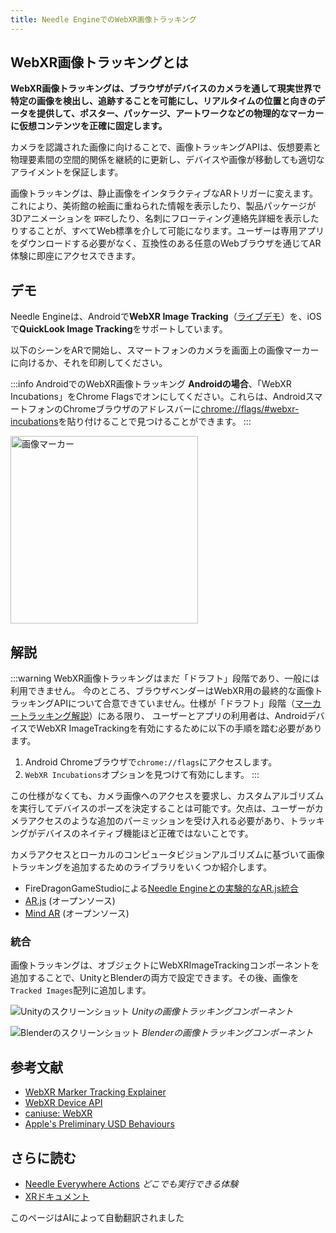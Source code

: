 ```yaml
---
title: Needle EngineでのWebXR画像トラッキング
---
```


## WebXR画像トラッキングとは
**WebXR画像トラッキングは、ブラウザがデバイスのカメラを通して現実世界で特定の画像を検出し、追跡することを可能にし、リアルタイムの位置と向きのデータを提供して、ポスター、パッケージ、アートワークなどの物理的なマーカーに仮想コンテンツを正確に固定します。**

カメラを認識された画像に向けることで、画像トラッキングAPIは、仮想要素と物理要素間の空間的関係を継続的に更新し、デバイスや画像が移動しても適切なアライメントを保証します。

画像トラッキングは、静止画像をインタラクティブなARトリガーに変えます。これにより、美術館の絵画に重ねられた情報を表示したり、製品パッケージが3Dアニメーションを प्रकटしたり、名刺にフローティング連絡先詳細を表示したりすることが、すべてWeb標準を介して可能になります。ユーザーは専用アプリをダウンロードする必要がなく、互換性のある任意のWebブラウザを通じてAR体験に即座にアクセスできます。

## デモ

Needle Engineは、Androidで**WebXR Image Tracking**（[ライブデモ](https://engine.needle.tools/samples/image-tracking?utm_source=docs&utm_content=xr)）を、iOSで**QuickLook Image Tracking**をサポートしています。

以下のシーンをARで開始し、スマートフォンのカメラを画面上の画像マーカーに向けるか、それを印刷してください。

:::info AndroidでのWebXR画像トラッキング
**Androidの場合**、「WebXR Incubations」をChrome Flagsでオンにしてください。これらは、AndroidスマートフォンのChromeブラウザのアドレスバーに[chrome://flags/#webxr-incubations](chrome://flags/#webxr-incubations)を貼り付けることで見つけることができます。
:::

<img src="https://engine.needle.tools/samples-uploads/image-tracking/assets/needle-marker.png" alt="画像マーカー" width=300 />

<sample src="https://engine.needle.tools/samples-uploads/image-tracking" />

## 解説

:::warning WebXR画像トラッキングはまだ「ドラフト」段階であり、一般には利用できません。
今のところ、ブラウザベンダーはWebXR用の最終的な画像トラッキングAPIについて合意できていません。仕様が「ドラフト」段階（[マーカートラッキング解説](https://github.com/immersive-web/marker-tracking/blob/main/explainer.md)）にある限り、
ユーザーとアプリの利用者は、AndroidデバイスでWebXR ImageTrackingを有効にするために以下の手順を踏む必要があります。
1. Android Chromeブラウザで``chrome://flags``にアクセスします。
2. `WebXR Incubations`オプションを見つけて有効にします。
:::

この仕様がなくても、カメラ画像へのアクセスを要求し、カスタムアルゴリズムを実行してデバイスのポーズを決定することは可能です。欠点は、ユーザーがカメラアクセスのような追加のパーミッションを受け入れる必要があり、トラッキングがデバイスのネイティブ機能ほど正確ではないことです。

カメラアクセスとローカルのコンピュータビジョンアルゴリズムに基づいて画像トラッキングを追加するためのライブラリをいくつか紹介します。
- FireDragonGameStudioによる[Needle Engineとの実験的なAR.js統合](https://github.com/FireDragonGameStudio/NeedleAndARjs)
- [AR.js](https://github.com/AR-js-org/AR.js) (オープンソース)
- [Mind AR](https://github.com/hiukim/mind-ar-js) (オープンソース)

### 統合
画像トラッキングは、オブジェクトにWebXRImageTrackingコンポーネントを追加することで、UnityとBlenderの両方で設定できます。その後、画像を`Tracked Images`配列に追加します。

![Unityのスクリーンショット](/imgs/webxr-image-tracking-unity-component.jpg)
*Unityの画像トラッキングコンポーネント*

![Blenderのスクリーンショット](/imgs/webxr-image-tracking-blender-component.jpg)
*Blenderの画像トラッキングコンポーネント*

## 参考文献

- [WebXR Marker Tracking Explainer](https://github.com/immersive-web/marker-tracking/blob/main/explainer.md)
- [WebXR Device API](https://www.w3.org/TR/webxr/)
- [caniuse: WebXR](https://caniuse.com/webxr)
- [Apple's Preliminary USD Behaviours](https://developer.apple.com/augmented-reality/quick-look/)

## さらに読む
- [Needle Everywhere Actions](./everywhere-actions.md) *どこでも実行できる体験*
- [XRドキュメント](./xr.md)

このページはAIによって自動翻訳されました